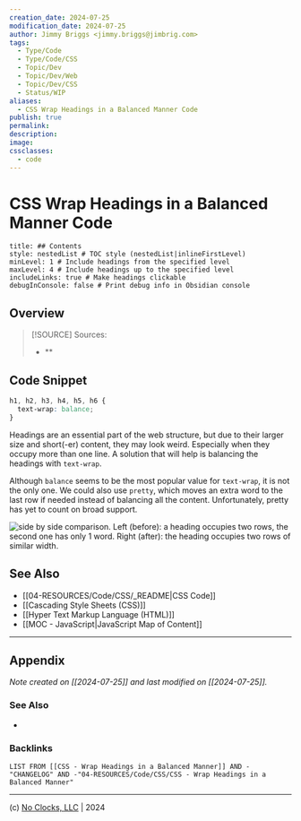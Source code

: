 ```yaml
---
creation_date: 2024-07-25
modification_date: 2024-07-25
author: Jimmy Briggs <jimmy.briggs@jimbrig.com>
tags:
  - Type/Code
  - Type/Code/CSS
  - Topic/Dev
  - Topic/Dev/Web
  - Topic/Dev/CSS
  - Status/WIP
aliases:
  - CSS Wrap Headings in a Balanced Manner Code
publish: true
permalink:
description:
image:
cssclasses:
  - code
---
```


# CSS Wrap Headings in a Balanced Manner Code

```table-of-contents
title: ## Contents 
style: nestedList # TOC style (nestedList|inlineFirstLevel)
minLevel: 1 # Include headings from the specified level
maxLevel: 4 # Include headings up to the specified level
includeLinks: true # Make headings clickable
debugInConsole: false # Print debug info in Obsidian console
```

## Overview

> [!SOURCE] Sources:
> - **

## Code Snippet

```css
h1, h2, h3, h4, h5, h6 {
  text-wrap: balance;
}
```

Headings are an essential part of the web structure, but due to their larger size and short(-er) content, they may look weird. Especially when they occupy more than one line. A solution that will help is balancing the headings with `text-wrap`.

Although `balance` seems to be the most popular value for `text-wrap`, it is not the only one. We could also use `pretty`, which moves an extra word to the last row if needed instead of balancing all the content. Unfortunately, pretty has yet to count on broad support.

![side by side comparison. Left (before): a heading occupies two rows, the second one has only 1 word. Right (after): the heading occupies two rows of similar width.](https://alvaromontoro.com/images/blog/one-liner-5.webp)

## See Also

- [[04-RESOURCES/Code/CSS/_README|CSS Code]]
- [[Cascading Style Sheets (CSS)]]
- [[Hyper Text Markup Language (HTML)]]
- [[MOC - JavaScript|JavaScript Map of Content]]


***

## Appendix

*Note created on [[2024-07-25]] and last modified on [[2024-07-25]].*

### See Also

- 

### Backlinks

```dataview
LIST FROM [[CSS - Wrap Headings in a Balanced Manner]] AND -"CHANGELOG" AND -"04-RESOURCES/Code/CSS/CSS - Wrap Headings in a Balanced Manner"
```

***

(c) [No Clocks, LLC](https://github.com/noclocks) | 2024